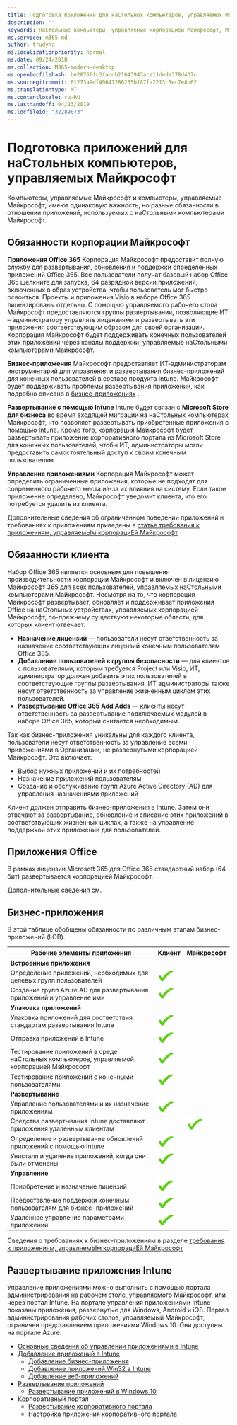 ```yaml
---
title: Подготовка приложений для наСтольных компьютеров, управляемых Майкрософт
description: ''
keywords: НаСтольные компьютеры, управляемые корпорацией Майкрософт, Microsoft 365, служба, документация
ms.service: m365-md
author: trudyha
ms.localizationpriority: normal
ms.date: 09/24/2018
ms.collection: M365-modern-desktop
ms.openlocfilehash: be28760fc3facdb21643943ace11deda378d437c
ms.sourcegitcommit: 81273a9df49647286235b187fa2213c5ec7e8b62
ms.translationtype: MT
ms.contentlocale: ru-RU
ms.lasthandoff: 04/23/2019
ms.locfileid: "32289073"
---
```

# <a name="preparing-apps-for-microsoft-managed-desktop"></a>Подготовка приложений для наСтольных компьютеров, управляемых Майкрософт

<!--This topic is the target for 2 "Learn more" links in the Admin Portal (aka.ms/app-overview;app-package); also target for link from Online resources (aka.ms/app-overviewmmd-app-prep) do not delete.-->

<!--Applications: supported/onboard/deployment -->
 
Компьютеры, управляемые Майкрософт и компьютеры, управляемые Майкрософт, имеют одинаковую важность, но разные обязанности в отношении приложений, используемых с наСтольными компьютерами Майкрософт.

## <a name="microsoft-responsibilities"></a>Обязанности корпорации Майкрософт
**Приложения Office 365** Корпорация Майкрософт предоставит полную службу для развертывания, обновления и поддержки определенных приложений Office 365. Все пользователи получат базовый набор Office 365 щелкните для запуска, 64 разрядной версии приложений, включенных в образ устройства, чтобы пользователь мог быстро освоиться. Проекты и приложения Visio в наборе Office 365 лицензированы отдельно.  С помощью управляемого рабочего стола Майкрософт предоставляются группы развертывания, позволяющие ИТ – администратору управлять лицензиями и развертывать эти приложения соответствующим образом для своей организации. Корпорация Майкрософт будет поддерживать конечных пользователей этих приложений через каналы поддержки, управляемые наСтольными компьютерами Майкрософт.

**Бизнес-приложения** Майкрософт предоставляет ИТ-администраторам инструментарий для управления и развертывания бизнес-приложений для конечных пользователей в составе продукта Intune. Майкрософт будет поддерживать проблемы развертывания приложений, как подробно описано в [бизнес-приложениях](#line-of-business-applications) . 

**Развертывание с помощью Intune** Intune будет связан с **Microsoft Store для бизнеса** во время входящей миграции на наСтольных компьютерах Майкрософт, что позволяет развертывать приобретенные приложения с помощью Intune. Кроме того, корпорация Майкрософт будет развертывать приложение корпоративного портала из Microsoft Store для конечных пользователей, чтобы ИТ, администраторы могли предоставить самостоятельный доступ к своим конечным пользователям.

**Управление приложениями** Корпорация Майкрософт может определить ограниченные приложения, которые не подходят для современного рабочего места из-за их влияния на систему. Если такое приложение определено, Майкрософт уведомит клиента, что его потребуется удалить из клиента. 

Дополнительные сведения об ограниченном поведении приложений и требованиях к приложениям приведены в [статье требования к приложениям, управляемЫм корпорациЕй Майкрософт](../service-description/mmd-app-requirements.md)

## <a name="customer-responsibilities"></a>Обязанности клиента
Набор Office 365 является основным для повышения производительности корпорации Майкрософт и включен в лицензию Майкрософт 365 для всех пользователей, управляемых наСтольными компьютерами Майкрософт. Несмотря на то, что корпорация Майкрософт развертывает, обновляет и поддерживает приложения Office на наСтольных устройствах, управляемых корпорацией Майкрософт, по-прежнему существуют некоторые области, для которых клиент отвечает.
- **Назначение лицензий** — пользователи несут ответственность за назначение соответствующих лицензий конечным пользователям Office 365. 
- **Добавление пользователей в группы безопасности** — для клиентов с пользователями, которым требуется Project или Visio, ИТ, администратор должен добавить этих пользователей в соответствующие группы развертывания. ИТ администраторы также несут ответственность за управление жизненным циклом этих пользователей. 
- **Развертывание Office 365 Add Adds** — клиенты несут ответственность за развертывание подключаемых модулей в наборе Office 365, который считается необходимым. 

Так как бизнес-приложения уникальны для каждого клиента, пользователи несут ответственность за управление всеми приложениями в Организации, не развернутыми корпорацией Майкрософт. Это включает:
- Выбор нужных приложений и их потребностей
- Назначение приложений пользователям
- Создание и обслуживание групп Azure Active Directory (AD) для управления назначениями приложений 

Клиент должен отправить бизнес-приложения в Intune. Затем они отвечают за развертывание, обновление и списание этих приложений в соответствующих жизненных циклах, а также на управление поддержкой этих приложений для пользователей.

## <a name="office-applications"></a>Приложения Office
В рамках лицензии Microsoft 365 для Office 365 стандартный набор (64 бит) развертывается корпорацией Майкрософт. 

Дополнительные сведения см. [](../intro/technologies.md) <!--- and the other applications licensed under Office 365 E5 may be deployed by the customer using Intune’s deployment tools.-->

## <a name="line-of-business-applications"></a>Бизнес-приложения
В этой таблице обобщены обязанности по различным этапам бизнес-приложений (LOB). 

Рабочие элементы приложения |    Клиент    | Майкрософт
--- | --- | ---
**Встроенные приложения** |  |
Определение приложений, необходимых для целевых групп пользователей   | ![Да](images/checkmark.png)  |
Создание групп Azure AD для развертывания приложений и управление ими | ![Да](images/checkmark.png) |   
**Упаковка приложений** |  |
Упаковка приложений для соответствия стандартам развертывания Intune |  ![Да](images/checkmark.png) |  
Отправка приложений в Intune | ![Да](images/checkmark.png)     |
Тестирование приложений в среде наСтольных компьютеров, управляемой корпорацией Майкрософт |    ![Да](images/checkmark.png) |  
Тестирование приложений с конечными пользователями    | ![Да](images/checkmark.png) |    
**Развертывание** | |
Управление пользователями и их назначение приложениям  | ![Да](images/checkmark.png)  |
Средства развертывания Intune доставляют приложения удаленным клиентам| |   ![Да](images/checkmark.png)
Определение и развертывание обновлений приложений с помощью Intune | ![Да](images/checkmark.png)    |
Унисталл и удаление приложений, когда они были отменены    | ![Да](images/checkmark.png) |    
**Управление** | |
Приобретение и назначение лицензий |   ![Да](images/checkmark.png)     |
Предоставление поддержки конечным пользователям для бизнес-приложений  | ![Да](images/checkmark.png) |
Удаленное управление параметрами приложений    | ![Да](images/checkmark.png) |

Сведения о требованиях к бизнес-приложениям в разделе [требования к приложениям, управляемЫм корпорациЕй Майкрософт](../service-description/mmd-app-requirements.md)


## <a name="intune-application-deployment"></a>Развертывание приложения Intune
Управление приложениями можно выполнить с помощью портала администрирования на рабочем столе, управляемого Майкрософт, или через портал Intune. На портале управления приложениями Intune показаны приложения, развернутые для Windows, Android и iOS. Портал администрирования рабочих столов, управляемый Майкрософт, ограничен представлением приложениями Windows 10. Они доступны на портале Azure. 
* [Основные сведения об управлении приложениями в Intune](https://docs.microsoft.com/intune/app-management)
* [Добавление приложений в Intune](https://docs.microsoft.com/intune/app-management)
   * [Добавление бизнес-приложения](https://docs.microsoft.com/intune/lob-apps-windows)
   * [Добавление приложений Win32 в Intune](https://docs.microsoft.com/intune/apps-win32-app-management)
   * [Добавление веб-приложений](https://docs.microsoft.com/intune/web-app)
* [Развертывание приложений](https://docs.microsoft.com/intune/apps-deploy)
   * [Развертывание приложений в Windows 10](https://docs.microsoft.com/intune/apps-windows-10-app-deploy)
* Корпоративный портал
   * [Развертывание корпоративного портала](https://docs.microsoft.com/intune/store-apps-company-portal-app)
   * [Настройка приложения корпоративного портала](https://docs.microsoft.com/intune/company-portal-app)
